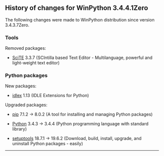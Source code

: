 ﻿## History of changes for WinPython 3.4.4.1Zero

The following changes were made to WinPython distribution since version 3.4.3.7Zero.

### Tools

Removed packages:

  * [SciTE](http://www.scintilla.org/SciTE.html) 3.3.7 (SCIntilla based Text Editor - Multilanguage, powerful and light-weight text editor)

### Python packages

New packages:

  * [idlex](http://pypi.python.org/pypi/idlex) 1.13 (IDLE Extensions for Python)

Upgraded packages:

  * [pip](http://pypi.python.org/pypi/pip) 7.1.2 → 8.0.2 (A tool for installing and managing Python packages)
  * [Python](http://www.python.org/) 3.4.3 → 3.4.4 (Python programming language with standard library)
  * [setuptools](http://pypi.python.org/pypi/setuptools) 18.7.1 → 19.6.2 (Download, build, install, upgrade, and uninstall Python packages - easily)

* * *
